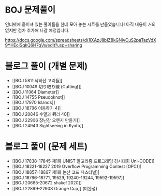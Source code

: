 # BOJ 문제풀이

인터넷에 흩어져 있는 풀이들을 한데 모아 놓는 시트를 만들었습니다! 아직 내용이 거의 없지만 점차 추가해 나갈 예정입니다.

https://docs.google.com/spreadsheets/d/1iXAzJ8bIZ8kGNivCuS2paTazVdX9YHEolSqkQ6H7qVs/edit?usp=sharing

# 블로그 풀이 (개별 문제)

* [[BOJ 5811 낙하산 고리들]]
* [[BOJ 10049 切り取り線 (Cutting)]]
* [[BOJ 11064 Diameter]]
* [[BOJ 14755 Pseudoknot]]
* [[BOJ 17970 Islands]]
* [[BOJ 18796 이동하기 4]]
* [[BOJ 20846 수열과 쿼리 40]]
* [[BOJ 22906 장난감 오렌지 만들기]]
* [[BOJ 24943 Sightseeing in Kyoto]]

# 블로그 풀이 (문제 세트)

* [[BOJ 17838-17845 제1회 UNIST 알고리즘 프로그래밍 경시대회 Uni-CODE]]
* [[BOJ 18221-18227 2019 Overflow Programming Contest (OPC)]]
* [[BOJ 18857-18867 제1회 논산 코드 페스티벌]]
* [[BOJ 18766-18771, 19529, 19240-19244, 19592-19597]]
* [[BOJ 20665-20672 shake! 2020]]
* [[BOJ 22899-22908 Orange Cup]] (미완성)
